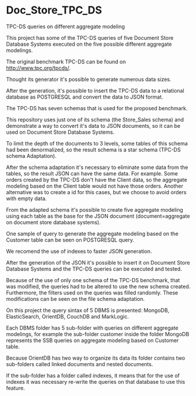 # Doc_Store_TPC_DS

TPC-DS queries on different aggregate modeling

This project has some of the TPC-DS queries of five Document Store Database Systems executed on the five possible different aggregate modelings.

The original benchmark TPC-DS can be found on http://www.tpc.org/tpcds/.

Thought its generator it's possible to generate numerous data sizes.

After the generation, it's possible to insert the TPC-DS data to a relational database as POSTGRESQL and convert the data to JSON format. 

The TPC-DS has seven schemas that is used for the proposed benchmark.

This repository uses just one of its schema (the Store_Sales schema) and demonstrate a way to convert it's data to JSON documents, so it can be used on Document Store Database Systems.

To limit the depth of the documents to 3 levels, some tables of this schema had been denormalized, so the result schema is a star schema (TPC-DS schema Adaptation). 

After the schema adaptation it's necessary to eliminate some data from the tables, so the result JSON can have the same data. For example. Some orders created by the TPC-DS don't have the Client data, so the aggregate modeling based on the Client table would not have those orders. Another alternative was to create a id for this cases, but we choose to avoid orders with empty data. 

From the adapted schema it's possible to create five aggregate modeling using each table as the base for the JSON document (document=aggregate on document store database systems).

One sample of query to generate the aggregate modeling based on the Customer table can be seen on POSTGRESQL query.

We recomend the use of indexes to faster JSON generation.

After the generation of the JSON it's possible to insert it on Document Store Database Systems and the TPC-DS queries can be executed and tested.

Because of the use of only one schema of the TPC-DS benchmark, that was modified, the queries had to be altered to use the new schema created. Furthermore, the filters used on the queries was filled randomly. These modifications can be seen on the file schema adaptation.  

On this project the query sintax of 5 DBMS is presented: MongoDB, ElasticSearch, OrientDB, CouchDB and MarkLogic.

Each DBMS folder has 5 sub-folder with queries on different aggregate modelings, for example the sub-folder customer inside the folder MongoDB represents the SSB queries on aggregate modeling based on Customer table.

Because OrientDB has two way to organize its data its folder contains two sub-folders called linked documents and nested documents.

If the sub-folder has a folder called indexes, it means that for the use of indexes it was necessary re-write the queries on that database to use this feature.

